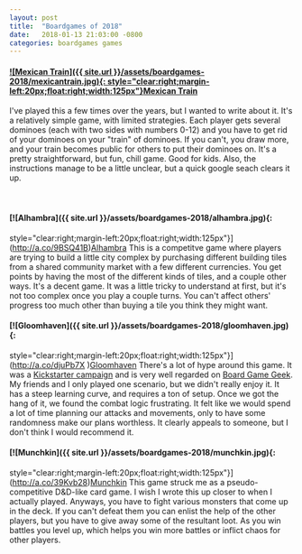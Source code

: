 ```yaml
---
layout: post
title:  "Boardgames of 2018"
date:   2018-01-13 21:03:00 -0800
categories: boardgames games
---
```



#### [![Mexican Train]({{ site.url }}/assets/boardgames-2018/mexicantrain.jpg){: style="clear:right;margin-left:20px;float:right;width:125px"}](http://a.co/8msWVcY)[Mexican Train](http://a.co/ccGzGpt)
I've played this a few times over the years, but I wanted to write about it. It's a relatively simple game, with limited strategies. Each player gets several dominoes (each with two sides with numbers 0-12) and you have to get rid of your dominoes on your "train" of dominoes. If you can't, you draw more, and your train becomes public for others to put their dominoes on. It's a pretty straightforward, but fun, chill game. Good for kids. Also, the instructions manage to be a little unclear, but a quick google seach clears it up.<br/><br/><br/>

#### [![Alhambra]({{ site.url }}/assets/boardgames-2018/alhambra.jpg){:
style="clear:right;margin-left:20px;float:right;width:125px"}](http://a.co/9BSQ41B)[Alhambra](http://a.co/9BSQ41B)
This is a competitve game where players are trying to build a little city complex by purchasing different building tiles from a shared community market with a few different currencies. You get points by having the most of the different kinds of tiles, and a couple other ways. It's a decent game. It was a little tricky to understand at first, but it's not too complex once you play a couple turns. You can't affect others' progress too much other than buying a tile you think they might want.

#### [![Gloomhaven]({{ site.url }}/assets/boardgames-2018/gloomhaven.jpg){:
style="clear:right;margin-left:20px;float:right;width:125px"}](http://a.co/djuPb7X )[Gloomhaven](http://a.co/djuPb7X )
There's a lot of hype around this game. It was a [Kickstarter campaign](https://www.kickstarter.com/projects/1350948450/gloomhaven) and is very well regarded on [Board Game Geek](https://boardgamegeek.com/boardgame/174430/gloomhaven). My friends and I only played one scenario, but we didn't really enjoy it. It has a steep learning curve, and requires a ton of setup. Once we got the hang of it, we found the combat logic frustrating. It felt like we would spend a lot of time planning our attacks and movements, only to have some randomness make our plans worthless. It clearly appeals to someone, but I don't think I would recommend it.

#### [![Munchkin]({{ site.url }}/assets/boardgames-2018/munchkin.jpg){:
style="clear:right;margin-left:20px;float:right;width:125px"}](http://a.co/39Kvb28)[Munchkin](http://a.co/39Kvb28)
This game struck me as a pseudo-competitive D&D-like card game. I wish I wrote this up closer to when I actually played. Anyways, you have to fight various monsters that come up in the deck. If you can't defeat them you can enlist the help of the other players, but you have to give away some of the resultant loot. As you win battles you level up, which helps you win more battles or inflict chaos for other players.